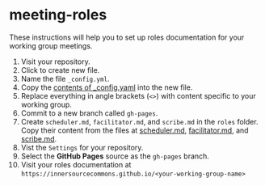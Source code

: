 # meeting-roles

These instructions will help you to set up roles documentation for your working group meetings.

1.  Visit your repository.
1.  Click to create new file.
1.  Name the file `_config.yml`.
1.  Copy the [contents of _config.yaml](https://raw.githubusercontent.com/InnerSourceCommons/meeting-roles/master/_config.yml) into the new file.
1.  Replace everything in angle brackets (`<>`) with content specific to your working group.
1.  Commit to a new branch called `gh-pages`.
1.  Create `scheduler.md`, `facilitator.md`, and `scribe.md` in the `roles` folder.
Copy their content from the files at [scheduler.md](https://raw.githubusercontent.com/mrsanz/jekyll-roles-theme/master/roles/scheduler.md), [facilitator.md](https://raw.githubusercontent.com/mrsanz/jekyll-roles-theme/master/roles/facilitator.md), and [scribe.md](https://raw.githubusercontent.com/mrsanz/jekyll-roles-theme/master/roles/scribe.md).
1.  Vist the `Settings` for your repository.
1.  Select the **GitHub Pages** source as the `gh-pages` branch.
1.  Visit your roles documentation at `https://innersourcecommons.github.io/<your-working-group-name>`
